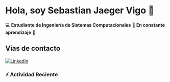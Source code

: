 # Hola, soy Sebastian Jaeger Vigo 👋

:computer: **Estudiante de Ingeniería de Sistemas Computacionales**
:pencil: **En constante aprendizaje** :rocket:

## Vias de contacto

<a href="https://www.linkedin.com/in/sebastian-jaeger-vigo-911339169/" target="_blank">
  <img src="https://img.shields.io/badge/LinkedIn-Conectar-blue?style=for-the-badge&logo=linkedin" alt="LinkedIn">
</a>



### ⚡ Actividad Reciente
<!--RECENT_ACTIVITY:activity-->
<!--RECENT_ACTIVITY:activity-->

<!--END_SECTION:last_update-->

<!--
**sjaegervigo/sjaegervigo** is a ✨ _special_ ✨ repository because its `README.md` (this file) appears on your GitHub profile.

Here are some ideas to get you started:

- 🔭 I’m currently working on ...
- 🌱 I’m currently learning ...
- 👯 I’m looking to collaborate on ...
- 🤔 I’m looking for help with ...
- 💬 Ask me about ...
- 📫 How to reach me: ...
- 😄 Pronouns: ...
- ⚡ Fun fact: ...
-->
